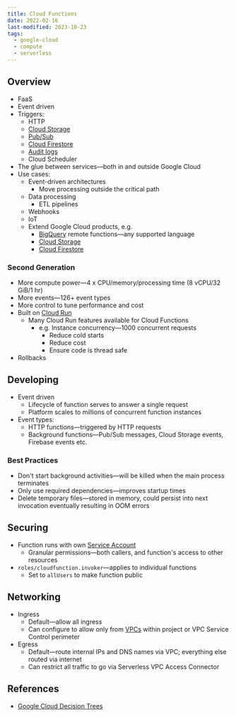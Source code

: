 ```yaml
---
title: Cloud Functions
date: 2022-02-16
last-modified: 2023-10-23
tags:
  - google-cloud
  - compute
  - serverless
---
```


## Overview

- FaaS
- Event driven
- Triggers:
	- HTTP
	- [Cloud Storage](notes/Cloud%20Storage.md)
	- [Pub/Sub](notes/Pub%20Sub.md)
	- [Cloud Firestore](notes/Cloud%20Firestore.md)
	- [Audit logs](notes/Cloud%20Logging.md)
	- Cloud Scheduler
- The glue between services—both in and outside Google Cloud
- Use cases:
	- Event-driven architectures
		- Move processing outside the critical path
	- Data processing
		- ETL pipelines
	- Webhooks
	- IoT
	- Extend Google Cloud products, e.g.
		- [BigQuery](notes/BigQuery.md) remote functions—any supported language
		- [Cloud Storage](notes/Cloud%20Storage.md)
		- [Cloud Firestore](notes/Cloud%20Firestore.md)

### Second Generation

- More compute power—4 x CPU/memory/processing time (8 vCPU/32 GiB/1 hr)
- More events—126+ event types
- More control to tune performance and cost
- Built on [Cloud Run](notes/Cloud%20Run.md)
	- Many Cloud Run features available for Cloud Functions
		- e.g. Instance concurrency—1000 concurrent requests
			- Reduce cold starts
			- Reduce cost
			- Ensure code is thread safe
- Rollbacks

## Developing

- Event driven
	- Lifecycle of function serves to answer a single request
	- Platform scales to millions of concurrent function instances
- Event types:
	- HTTP functions—triggered by HTTP requests
	- Background functions—Pub/Sub messages, Cloud Storage events, Firebase events etc.

### Best Practices

- Don't start background activities—will be killed when the main process terminates
- Only use required dependencies—improves startup times
- Delete temporary files—stored in memory, could persist into next invocation eventually resulting in OOM errors

## Securing

- Function runs with own [Service Account](notes/Cloud%20IAM.md)
	- Granular permissions—both callers, and function's access to other resources
- `roles/cloudfunction.invoker`—applies to individual functions
	- Set to `allUsers` to make function public

## Networking

- Ingress
	- Default—allow all ingress
	- Can configure to allow only from [VPCs](notes/Google%20Cloud%20VPCs.md) within project or VPC Service Control perimeter
- Egress
	- Default—route internal IPs and DNS names via VPC; everything else routed via internet
	- Can restrict all traffic to go via Serverless VPC Access Connector

## References

- [Google Cloud Decision Trees](notes/moc/Google%20Cloud%20Decision%20Trees.md)
